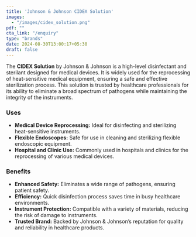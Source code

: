 ```yaml
---
title: 'Johnson & Johnson CIDEX Solution'
images:
  - "/images/cidex_solution.png"
pdf: ""
cta_link: "/enquiry"
type: "brands"
date: 2024-08-30T13:00:17+05:30
draft: false
---
```


<!-- ### Product Description -->

The **CIDEX Solution** by Johnson & Johnson is a high-level disinfectant and sterilant designed for medical devices. It is widely used for the reprocessing of heat-sensitive medical equipment, ensuring a safe and effective sterilization process. This solution is trusted by healthcare professionals for its ability to eliminate a broad spectrum of pathogens while maintaining the integrity of the instruments.
<!-- 
### Key Features

- **Broad-Spectrum Disinfection:** Effective against bacteria, viruses, fungi, and mycobacteria.
- **Fast-Acting:** Provides high-level disinfection in just 12 minutes.
- **Versatile Application:** Suitable for a wide range of medical instruments, including flexible endoscopes.
- **Material Compatibility:** Safe for use on a variety of medical materials, ensuring no damage to delicate instruments.
- **User-Friendly:** Ready-to-use solution with easy application and disposal. -->

### Uses

- **Medical Device Reprocessing:** Ideal for disinfecting and sterilizing heat-sensitive instruments.
- **Flexible Endoscopes:** Safe for use in cleaning and sterilizing flexible endoscopic equipment.
- **Hospital and Clinic Use:** Commonly used in hospitals and clinics for the reprocessing of various medical devices.

<!-- ### Who Needs This Product?

- **Hospitals and Clinics:** Facilities that require reliable, high-level disinfection for medical instruments.
- **Surgical Centers:** Centers that need fast and effective sterilization solutions for reusable surgical instruments.
- **Endoscopy Units:** Medical units that regularly reprocess flexible endoscopes and other delicate instruments. -->

### Benefits

- **Enhanced Safety:** Eliminates a wide range of pathogens, ensuring patient safety.
- **Efficiency:** Quick disinfection process saves time in busy healthcare environments.
- **Instrument Protection:** Compatible with a variety of materials, reducing the risk of damage to instruments.
- **Trusted Brand:** Backed by Johnson & Johnson’s reputation for quality and reliability in healthcare products.
